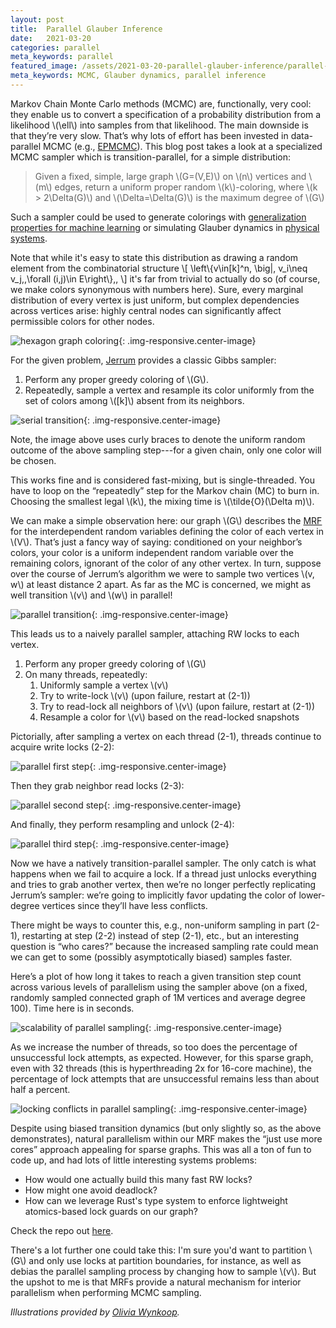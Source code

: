 ```yaml
---
layout: post
title:  Parallel Glauber Inference
date:   2021-03-20
categories: parallel
meta_keywords: parallel
featured_image: /assets/2021-03-20-parallel-glauber-inference/parallel-2.png
meta_keywords: MCMC, Glauber dynamics, parallel inference
---
```


Markov Chain Monte Carlo methods (MCMC) are, functionally, very cool: they enable us to convert a specification of a probability distribution from a likelihood \\(\ell\\) into samples from that likelihood. The main downside is that they’re very slow. That’s why lots of effort has been invested in data-parallel MCMC (e.g., [EPMCMC](http://willieneis.github.io/research/embParMCMC/index.html)). This blog post takes a look at a specialized MCMC sampler which is transition-parallel, for a simple distribution:

> Given a fixed, simple, large graph \\(G=(V,E)\\) on \\(n\\) vertices and \\(m\\) edges, return a uniform proper random \\(k\\)-coloring, where \\(k > 2\Delta(G)\\) and \\(\Delta=\Delta(G)\\) is the maximum degree of \\(G\\)

Such a sampler could be used to generate colorings with [generalization properties for machine learning](https://arxiv.org/abs/2006.03779) or simulating Glauber dynamics in [physical systems](https://link.springer.com/chapter/10.1007/978-3-540-48115-7_2).

Note that while it's easy to state this distribution as drawing a random element from the combinatorial structure
\\[
\left\\{v\in[k]^n\, \big|\, v\_i\neq v\_j\,\,\forall (i,j)\in E\right\\}\,,
\\]
it's far from trivial to actually do so (of course, we make colors synonymous with numbers here). Sure, every marginal distribution of every vertex is just uniform, but complex dependencies across vertices arise: highly central nodes can significantly affect permissible colors for other nodes.

![hexagon graph coloring](/assets/2021-03-20-parallel-glauber-inference/hexagon.png){: .img-responsive.center-image}

For the given problem, [Jerrum](https://onlinelibrary.wiley.com/doi/abs/10.1002/rsa.3240070205) provides a classic Gibbs sampler:

1. Perform any proper greedy coloring of \\(G\\).
2. Repeatedly, sample a vertex and resample its color uniformly from the set of colors among \\([k]\\) absent from its neighbors.

![serial transition](/assets/2021-03-20-parallel-glauber-inference/serial-transition.png){: .img-responsive.center-image}

Note, the image above uses curly braces to denote the uniform random outcome of the above sampling step---for a given chain, only one color will be chosen.

This works fine and is considered fast-mixing, but is single-threaded. You have to loop on the “repeatedly” step for the Markov chain (MC) to burn in. Choosing the smallest legal \\(k\\), the mixing time is \\(\tilde{O}(\Delta m)\\).

We can make a simple observation here: our graph \\(G\\) describes the [MRF](https://en.wikipedia.org/wiki/Markov_random_field) for the interdependent random variables defining the color of each vertex in \\(V\\). That’s just a fancy way of saying: conditioned on your neighbor’s colors, your color is a uniform independent random variable over the remaining colors, ignorant of the color of any other vertex. In turn, suppose over the course of Jerrum’s algorithm we were to sample two vertices \\(v, w\\) at least distance 2 apart. As far as the MC is concerned, we might as well transition \\(v\\) and \\(w\\) in parallel!

![parallel transition](/assets/2021-03-20-parallel-glauber-inference/parallel-transition.png){: .img-responsive.center-image}

This leads us to a naively parallel sampler, attaching RW locks to each vertex.

1. Perform any proper greedy coloring of \\(G\\)
2. On many threads, repeatedly:
   1. Uniformly sample a vertex \\(v\\)
   1. Try to write-lock \\(v\\) (upon failure, restart at (2-1))
   1. Try to read-lock all neighbors of \\(v\\) (upon failure, restart at (2-1))
   1. Resample a color for \\(v\\) based on the read-locked snapshots

Pictorially, after sampling a vertex on each thread (2-1), threads continue to acquire write locks (2-2):

![parallel first step](/assets/2021-03-20-parallel-glauber-inference/parallel-1.png){: .img-responsive.center-image}

Then they grab neighbor read locks (2-3):

![parallel second step](/assets/2021-03-20-parallel-glauber-inference/parallel-2.png){: .img-responsive.center-image}

And finally, they perform resampling and unlock (2-4):

![parallel third step](/assets/2021-03-20-parallel-glauber-inference/parallel-3.png){: .img-responsive.center-image}

Now we have a natively transition-parallel sampler. The only catch is what happens when we fail to acquire a lock. If a thread just unlocks everything and tries to grab another vertex, then we’re no longer perfectly replicating Jerrum’s sampler: we’re going to implicitly favor updating the color of lower-degree vertices since they’ll have less conflicts.

There might be ways to counter this, e.g., non-uniform sampling in part (2-1), restarting at step (2-2) instead of step (2-1), etc., but an interesting question is “who cares?” because the increased sampling rate could mean we can get to some (possibly asymptotically biased) samples faster.

Here’s a plot of how long it takes to reach a given transition step count across various levels of parallelism using the sampler above (on a fixed, randomly sampled connected graph of 1M vertices and average degree 100). Time here is in seconds.

![scalability of parallel sampling](/assets/2021-03-20-parallel-glauber-inference/scale.png){: .img-responsive.center-image}

As we increase the number of threads, so too does the percentage of unsuccessful lock attempts, as expected. However, for this sparse graph, even with 32 threads (this is hyperthreading 2x for 16-core machine), the percentage of lock attempts that are unsuccessful remains less than about half a percent.

![locking conflicts in parallel sampling](/assets/2021-03-20-parallel-glauber-inference/conflict.png){: .img-responsive.center-image}

Despite using biased transition dynamics (but only slightly so, as the above demonstrates), natural parallelism within our MRF makes the “just use more cores” approach appealing for sparse graphs. This was all a ton of fun to code up, and had lots of little interesting systems problems:

* How would one actually build this many fast RW locks?
* How might one avoid deadlock?
* How can we leverage Rust's type system to enforce lightweight atomics-based lock guards on our graph?

Check the repo out [here](https://github.com/vlad17/glauber).

There's a lot further one could take this: I'm sure you'd want to partition \\(G\\) and only use locks at partition boundaries, for instance, as well as debias the parallel sampling process by changing how to sample \\(v\\). But the upshot to me is that MRFs provide a natural mechanism for interior parallelism when performing MCMC sampling.

_Illustrations provided by [Olivia Wynkoop](https://www.linkedin.com/in/olivia-wynkoop-b48375b2/)._
